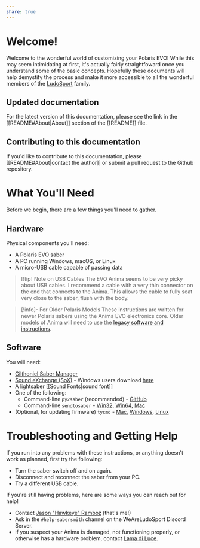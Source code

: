 ```yaml
---
share: true
---
```

# Welcome!
Welcome to the wonderful world of customizing your Polaris EVO! While this may seem intimidating at first, it's actually fairly straightfoward once you understand some of the basic concepts. Hopefully these documents will help demystify the process and make it more accessible to all the wonderful members of the [LudoSport](http://ludosport.net) family.

## Updated documentation
For the latest version of this documentation, please see the link in the [[README#About|About]] section of the [[README]] file.

## Contributing to this documentation
If you'd like to contribute to this documentation, please [[README#About|contact the author]] or submit a pull request to the Github repository.

# What You'll Need
Before we begin, there are a few things you'll need to gather.

## Hardware
Physical components you'll need:

- A Polaris EVO saber
- A PC running Windows, macOS, or Linux
- A micro-USB cable capable of passing data

> [!tip] Note on USB Cables
> The EVO Anima seems to be very picky about USB cables. I recommend a cable with a very thin connector on the end that connects to the Anima. This allows the cable to fully seat very close to the saber, flush with the body.

> [!info]- For Older Polaris Models
> These instructions are written for newer Polaris sabers using the Anima EVO electronics core. Older models of Anima will need to use the [legacy software and instructions](https://www.lamadiluce.it/polaris-software-and-manual-2/).

## Software
You will need:

- [Gilthoniel Saber Manager](http://sabers.amazer.uk/?p=gilthoniel)
- [Sound eXchange (SoX)](https://sox.sourceforge.net/) - Windows users download [here](https://github.com/LamaDiLuce/polaris-opencore/raw/master/Utilities/SoX_for_Polaris_EVO.zip)
- A lightsaber [[Sound Fonts|sound font]]
- One of the following:
	- Command-line `py2saber` (recommended) - [GitHub](https://github.com/jramboz/py2saber/releases/latest)
	- Command-line `sendtosaber` - [Win32](https://github.com/LamaDiLuce/polaris-opencore/raw/master/Utilities/sendtosaber_x32.exe), [Win64](https://github.com/LamaDiLuce/polaris-opencore/raw/master/Utilities/sendtosaber_x64.exe), [Mac](https://github.com/LamaDiLuce/polaris-opencore/raw/master/Utilities/sendtosaber)
- (Optional, for updating firmware) `tycmd` - [Mac](https://github.com/LamaDiLuce/polaris-opencore/raw/master/Utilities/flash-opencore-builder/files/tycmd), [Windows](https://github.com/LamaDiLuce/polaris-opencore/raw/master/Utilities/flash-opencore-builder/files/tycmd.exe), [Linux](https://github.com/Koromix/tytools#build-on-linux)

# Troubleshooting and Getting Help
If you run into any problems with these instructions, or anything doesn't work as planned, first try the following:

* Turn the saber switch off and on again.
* Disconnect and reconnect the saber from your PC.
* Try a different USB cable.

If you're still having problems, here are some ways you can reach out for help!

* Contact [Jason "Hawkeye" Ramboz](https://github.com/jramboz) (that's me!)
* Ask in the `#help-sabersmith` channel on the WeAreLudoSport Discord Server.
* If you suspect your Anima is damaged, not functioning properly, or otherwise has a hardware problem, contact [Lama di Luce](https://www.lamadiluce.it/).